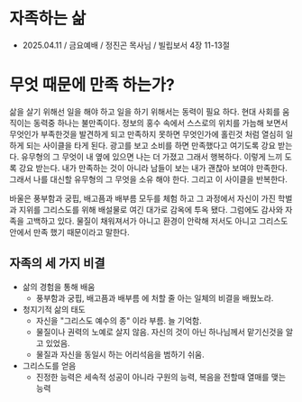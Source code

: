 # 자족하는 삶
* 2025.04.11 / 금요예배 / 정진곤 목사님 / 빌립보서 4장 11-13절

# 무엇 때문에 만족 하는가? 
삶을 살기 위해선 일을 해야 하고 일을 하기 위해서는 동력이 필요 하다. 현대 사회를 움직이는 동력중 하나는 불만족이다. 정보의 홍수 속에서 스스로의 위치를 가늠해 보면서 무엇인가 부족한것을 발견하게 되고 만족하지 못하면 무엇인가에 홀린것 처럼 열심히 일 하게 되는 사이클을 타게 된다. 광고를 보고 소비를 하면 만족했다고 여기도록 강요 받는다. 유무형의 그 무엇이 내 옆에 있으면 나는 더 가졌고 그래서 행복하다. 이렇게 느끼 도록 강요 받는다. 내가 만족하는 것이 아니라 남들이 보는 내가 괜찮아 보여야 만족한다. 그래서 나를 대신할 유무형의 그 무엇을 소유 해야 한다. 그리고 이 사이클을 반복한다.

바울은 풍부함과 궁핍, 배고픔과 배부름 모두를 체험 하고 그 과정에서 자신이 가진 학벌과 지위를 그리스도를 위해 배설물로 여긴 대가로 감옥에 투옥 됐다. 그럼에도 감사와 자족을 고백하고 있다. 물질이 채워져서가 아니고 환경이 안락해 저서도 아니고 그리스도 안에서 만족 했기 때문이라고 말한다.   


## 자족의 세 가지 비결
* 삶의 경험을 통해 배움
  * 풍부함과 궁핍, 배고픔과 배부름 에 처할 줄 아는 일체의 비결을 배웠노라.
* 청지기적 삶의 태도
  * 자신을 "그리스도 예수의 종" 이라 부름. 늘 기억함.
  * 물질이나 권력의 노예로 살지 않음. 자신의 것이 아닌 하나님께서 맡기신것을 알고 있었음.
  * 물질과 자신을 동일시 하는 어리석음을 범하기 쉬움.
* 그리스도를 얻음
  * 진정한 능력은 세속적 성공이 아니라 구원의 능력, 복음을 전할때 열매를 맺는 능력
